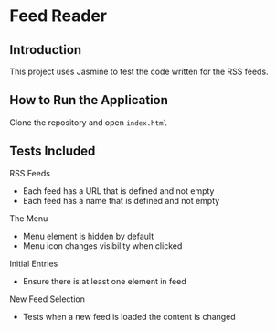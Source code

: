 # Feed Reader

## Introduction 
This project uses Jasmine to test the code written for the RSS feeds.

## How to Run the Application
Clone the repository and open `index.html`

## Tests Included
RSS Feeds
- Each feed has a URL that is defined and not empty
- Each feed has a name that is defined and not empty

The Menu
- Menu element is hidden by default
- Menu icon changes visibility when clicked

Initial Entries
- Ensure there is at least one element in feed 

New Feed Selection 
- Tests when a new feed is loaded the content is changed 
